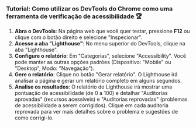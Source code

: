 ### Tutorial: Como utilizar os DevTools do Chrome como uma ferramenta de verificação de acessibilidade 🏆

1.  **Abra o DevTools**: Na página web que você quer testar, pressione **F12** ou clique com o botão direito e selecione "Inspecionar".
2.  **Acesse a aba "Lighthouse"**: No menu superior do DevTools, clique na aba "Lighthouse".
3.  **Configure o relatório**: Em "Categorias", selecione "Accessibility". Você pode manter as outras opções padrões (Dispositivo: "Mobile" ou "Desktop", Modo: "Navegação").
4.  **Gere o relatório**: Clique no botão "Gerar relatório". O Lighthouse irá analisar a página e gerar um relatório completo em alguns segundos.
5.  **Analise os resultados**: O relatório do Lighthouse irá mostrar uma pontuação de acessibilidade (de 0 a 100) e detalhar "Auditorias aprovadas" (recursos acessíveis) e "Auditorias reprovadas" (problemas de acessibilidade a serem corrigidos). Clique em cada auditoria reprovada para ver mais detalhes sobre o problema e sugestões de como corrigi-lo.